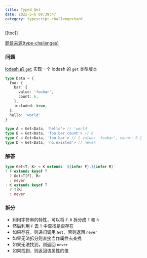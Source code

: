 ```yaml
---
title: Typed Get
date: 2022-5-6 09:39:47
category: typescript-challenge>hard
---
```


[[toc]]

[题目来源(type-challenges)](https://github.com/type-challenges/type-challenges/blob/main/questions/00270-hard-typed-get/README.md)

### 问题

[lodash 的 `get`](https://lodash.com/docs/4.17.15#get) 实现一个 lodash 的 `get` 类型版本

```typescript
type Data = {
  foo: {
    bar: {
      value: 'foobar',
      count: 6,
    },
    included: true,
  },
  hello: 'world'
}
  
type A = Get<Data, 'hello'> // 'world'
type B = Get<Data, 'foo.bar.count'> // 6
type C = Get<Data, 'foo.bar'> // { value: 'foobar', count: 6 }
type D = Get<Data, 'no.existed'> // never
```

### 解答

```typescript
type Get<T, K> = K extends `${infer F}.${infer R}`
? F extends keyof T
  ? Get<T[F], R>
  : never
: K extends keyof T
  ? T[K]
  : never
```

### 拆分

* 利用字符串的特性，可以将 `F.R` 拆分成 `F` 和 `R`
* 然后利用 `F` 去 `T` 中查找是否存在
* 如果存在，则递归调用 `Get`，否则返回 `never`
* 如果无法拆分则直接当作属性去查找
* 如果无法找到，则返回 `never`
* 如果找到，则返回该属性的值
